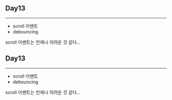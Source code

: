 ## Day13

---
- scroll 이벤트
- debouncing

scroll 이벤트는 언제나 어려운 것 같다...
## Day13

---
- scroll 이벤트
- debouncing

scroll 이벤트는 언제나 어려운 것 같다...
